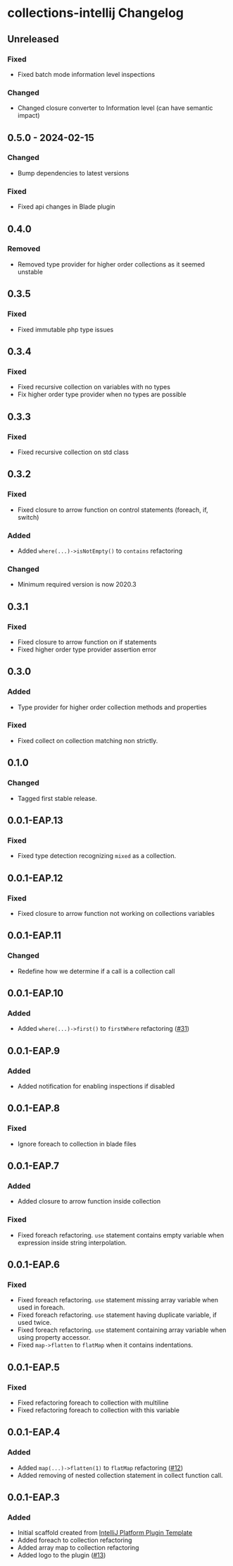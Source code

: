 <!-- Keep a Changelog guide -> https://keepachangelog.com -->

# collections-intellij Changelog

## Unreleased

### Fixed
- Fixed batch mode information level inspections

### Changed
- Changed closure converter to Information level (can have semantic impact)

## 0.5.0 - 2024-02-15

### Changed
- Bump dependencies to latest versions

### Fixed
- Fixed api changes in Blade plugin

## 0.4.0

### Removed
- Removed type provider for higher order collections as it seemed unstable

## 0.3.5

### Fixed
- Fixed immutable php type issues

## 0.3.4

### Fixed
- Fixed recursive collection on variables with no types
- Fix higher order type provider when no types are possible

## 0.3.3

### Fixed
- Fixed recursive collection on std class

## 0.3.2

### Fixed
- Fixed closure to arrow function on control statements (foreach, if, switch)

### Added
- Added `where(...)->isNotEmpty()` to `contains` refactoring

### Changed
- Minimum required version is now 2020.3

## 0.3.1

### Fixed
- Fixed closure to arrow function on if statements
- Fixed higher order type provider assertion error

## 0.3.0

### Added
- Type provider for higher order collection methods and properties

### Fixed
- Fixed collect on collection matching non strictly.

## 0.1.0

### Changed
- Tagged first stable release.

## 0.0.1-EAP.13

### Fixed
- Fixed type detection recognizing `mixed` as a collection.

## 0.0.1-EAP.12

### Fixed
- Fixed closure to arrow function not working on collections variables

## 0.0.1-EAP.11

### Changed
- Redefine how we determine if a call is a collection call

## 0.0.1-EAP.10

### Added
- Added `where(...)->first()` to `firstWhere` refactoring ([#31](https://github.com/olivernybroe/collector-intellij/pull/31))

## 0.0.1-EAP.9

### Added
- Added notification for enabling inspections if disabled

## 0.0.1-EAP.8

### Fixed
- Ignore foreach to collection in blade files

## 0.0.1-EAP.7

### Added
- Added closure to arrow function inside collection

### Fixed
- Fixed foreach refactoring. `use` statement contains empty variable when expression inside string interpolation.

## 0.0.1-EAP.6

### Fixed
- Fixed foreach refactoring. `use` statement missing array variable when used in foreach.
- Fixed foreach refactoring. `use` statement having duplicate variable, if used twice.
- Fixed foreach refactoring. `use` statement containing array variable when using property accessor.
- Fixed `map->flatten` to `flatMap` when it contains indentations.

## 0.0.1-EAP.5

### Fixed
- Fixed refactoring foreach to collection with multiline
- Fixed refactoring foreach to collection with this variable

## 0.0.1-EAP.4

### Added
- Added `map(...)->flatten(1)` to `flatMap` refactoring ([#12](https://github.com/olivernybroe/collector-intellij/pull/12))
- Added removing of nested collection statement in collect function call.

## 0.0.1-EAP.3

### Added
- Initial scaffold created from [IntelliJ Platform Plugin Template](https://github.com/JetBrains/intellij-platform-plugin-template)
- Added foreach to collection refactoring
- Added array map to collection refactoring
- Added logo to the plugin ([#13](https://github.com/olivernybroe/collector-intellij/pull/13))
